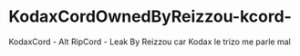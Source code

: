 # KodaxCordOwnedByReizzou-kcord-
KodaxCord - Alt RipCord - Leak By Reizzou car Kodax le trizo me parle mal 
